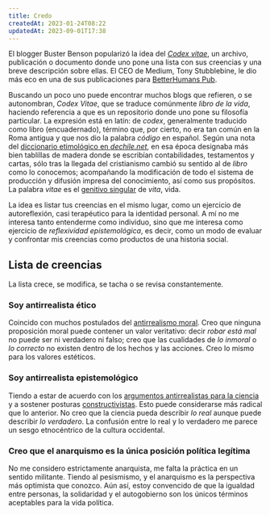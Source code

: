 ```yaml
---
title: Credo
createdAt: 2023-01-24T08:22
updatedAt: 2023-09-01T17:38
---
```


El blogger Buster Benson popularizó la idea del [*Codex vitae*](https://buster.wiki/beliefs/), un archivo, publicación o documento donde uno pone una lista con sus creencias y una breve descripción sobre ellas. El CEO de Medium, Tony Stubblebine, le dio más eco en una de sus publicaciones para [BetterHumans Pub](https://betterhumans.pub/codex-vitae-635f97552092). 

Buscando un poco uno puede encontrar muchos blogs que refieren, o se autonombran, *Codex Vitae*, que se traduce comúnmente *libro de la vida*, haciendo referencia a que es un repositorio donde uno pone su filosofía particular. La expresión está en latín: de *codex*, generalmente traducido como libro  (encuadernado), término que, por cierto, no era tan común en la Roma antigua y que nos dio la palabra *código* en español. Según una nota del [diccionario etimológico en *dechile.net*](http://etimologias.dechile.net/?co.dice), en esa época designaba más bien tablillas de madera  donde se escribían contabilidades, testamentos y cartas, sólo tras la llegada del cristianismo cambió su sentido al de *libro* como lo conocemos; acompañando la modificación de todo el sistema de producción y difusión impresa del conocimiento, así como sus propósitos. La palabra *vitae* es el [genitivo singular](https://es.wikipedia.org/wiki/Declinaciones_del_lat%C3%ADn#Caso_genitivo) de *vita*, vida.

La idea es listar tus creencias en el mismo lugar, como un ejercicio de autoreflexión, casi terapéutico para la identidad personal. A mí no me interesa tanto entenderme como individuo, sino que me interesa como ejercicio de *reflexividad epistemológica*, es decir, como un modo de evaluar y confrontar mis creencias como productos de una historia social.

## Lista de creencias

La lista crece, se modifica, se tacha o se revisa constantemente.

### Soy antirrealista ético

Coincido con muchos postulados del [antirrealismo moral](https://plato.stanford.edu/entries/moral-anti-realism/). Creo que ninguna proposición moral puede contener un valor veritativo: decir _robar está mal_ no puede ser ni verdadero ni falso; creo que las cualidades de *lo inmoral* o *lo correcto* no existen dentro de los hechos y las acciones. Creo lo mismo para los valores estéticos.

### Soy antirrealista epistemológico

Tiendo a estar de acuerdo con los [argumentos antirrealistas para la ciencia](https://iep.utm.edu/scientific-realism-antirealism/) y a sostener posturas [constructivistas](https://en.wikipedia.org/wiki/Constructivism_(philosophy_of_science)). Esto puede considerarse más radical que lo anterior. No creo que la ciencia pueda describir *lo real* aunque puede describir *lo verdadero*. La confusión entre lo real y lo verdadero me parece un sesgo etnocéntrico de la cultura occidental.

### Creo que el anarquismo es la única posición política legítima

No me considero estrictamente anarquista, me falta la práctica en un sentido militante. Tiendo al pesismismo, y el anarquismo es la perspectiva más optimista que conozco. Aún así, estoy convencido de que la igualdad entre personas, la solidaridad y el autogobierno son los únicos términos aceptables para la vida política.

<!--### La diversidad debe crear riqueza, no división-->